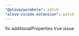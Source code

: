 ```yaml
---
"@alova/wormhole": patch
"alova-vscode-extension": patch
---
```


fix additionalProperties true issue
